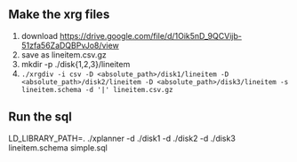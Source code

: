 ## Make the xrg files
1. download https://drive.google.com/file/d/1Oik5nD_9QCVijb-51zfa56ZaDQBPvJo8/view
2. save as lineitem.csv.gz
3. mkdir -p ./disk{1,2,3}/lineitem
4. `./xrgdiv -i csv -D <absolute_path>/disk1/lineitem -D <absolute_path>/disk2/lineitem -D <absolute_path>/disk3/lineitem -s lineitem.schema -d '|' lineitem.csv.gz`

## Run the sql

LD_LIBRARY_PATH=.
./xplanner -d ./disk1 -d ./disk2 -d ./disk3  lineitem.schema simple.sql



